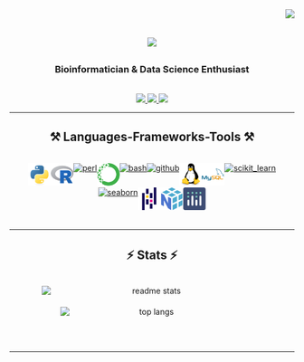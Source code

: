 <img align="right" src="https://visitor-badge.laobi.icu/badge?page_id=KhaleddMahmoud.KhaleddMahmoud" />

<h1 align="center">
    <img src="https://readme-typing-svg.herokuapp.com/?font=Righteous&size=35&center=true&vCenter=true&width=500&height=70&duration=4000&lines=Hi+There!+👋;+I'm+Khaled+Mahmoud!;" />
</h1>

<h3 align="center">Bioinformatician & Data Science Enthusiast</h3>

<br/>

<!-- Social Links -->
<div align="center"> 
  <a href="mailto:khaledmahmoud77@outlook.com">
    <img src="https://img.shields.io/badge/Gmail-333333?style=for-the-badge&logo=gmail&logoColor=red" />
  </a>
  <a href="https://www.linkedin.com/in/khaled-saad-84a667246/" target="_blank">
    <img src="https://img.shields.io/badge/LinkedIn-0077B5?style=for-the-badge&logo=linkedin&logoColor=white" target="_blank" />
  </a>
  <a href="https://www.instagram.com/khaleddmahmoud_/" target="_blank">
    <img src="https://img.shields.io/badge/Instagram-E4405F?style=for-the-badge&logo=instagram&logoColor=white" />
  </a>
</div>

<hr/>

<h2 align="center">⚒️ Languages-Frameworks-Tools ⚒️</h2>
<br/>
<div align="center">
    <div style="display: flex; flex-wrap: wrap; justify-content: center;">
        <a href="https://www.python.org" target="_blank" rel="noreferrer">
            <img src="https://raw.githubusercontent.com/devicons/devicon/master/icons/python/python-original.svg" alt="python" width="40" height="40"/>
        </a>
        <a href="https://www.r-project.org/" target="_blank" rel="noreferrer">
            <img src="https://raw.githubusercontent.com/devicons/devicon/master/icons/r/r-original.svg" alt="r" width="40" height="40"/>
        </a>
        <a href="https://www.perl.org/" target="_blank" rel="noreferrer">
            <img src="https://www.vectorlogo.zone/logos/perl/perl-icon.svg" alt="perl" width="40" height="40"/>
        </a>
        <a href="https://www.anaconda.com/" target="_blank" rel="noreferrer">
            <img src="https://raw.githubusercontent.com/devicons/devicon/master/icons/anaconda/anaconda-original.svg" alt="anaconda" width="40" height="40"/>
        </a>
        <a href="https://www.gnu.org/software/bash/" target="_blank" rel="noreferrer">
            <img src="https://www.vectorlogo.zone/logos/gnu_bash/gnu_bash-icon.svg" alt="bash" width="40" height="40"/>
        </a>
        <a href="https://github.com/" target="_blank" rel="noreferrer">
            <img src="https://github.githubassets.com/images/modules/logos_page/GitHub-Mark.png" alt="github" width="40" height="40"/>
        </a>
        <a href="https://www.linux.org/" target="_blank" rel="noreferrer">
            <img src="https://raw.githubusercontent.com/devicons/devicon/master/icons/linux/linux-original.svg" alt="linux" width="40" height="40"/>
        </a>
        <a href="https://www.mysql.com/" target="_blank" rel="noreferrer">
            <img src="https://raw.githubusercontent.com/devicons/devicon/master/icons/mysql/mysql-original-wordmark.svg" alt="mysql" width="40" height="40"/>
        </a>
        <a href="https://scikit-learn.org/" target="_blank" rel="noreferrer">
            <img src="https://upload.wikimedia.org/wikipedia/commons/0/05/Scikit_learn_logo_small.svg" alt="scikit_learn" width="40" height="40"/>
        </a>
        <a href="https://seaborn.pydata.org/" target="_blank" rel="noreferrer">
            <img src="https://seaborn.pydata.org/_images/logo-mark-lightbg.svg" alt="seaborn" width="40" height="40"/>
        </a>
        <a href="https://pandas.pydata.org/" target="_blank" rel="noreferrer">
            <img src="https://raw.githubusercontent.com/devicons/devicon/2ae2a900d2f041da66e950e4d48052658d850630/icons/pandas/pandas-original.svg" alt="pandas" width="40" height="40"/>
        </a>
        <a href="https://numpy.org/" target="_blank" rel="noreferrer">
            <img src="https://raw.githubusercontent.com/devicons/devicon/master/icons/numpy/numpy-original.svg" alt="numpy" width="40" height="40"/>
        </a>
        <a href="https://plotly.com/" target="_blank" rel="noreferrer">
            <img src="https://raw.githubusercontent.com/devicons/devicon/master/icons/plotly/plotly-original.svg" alt="plotly" width="40" height="40"/>
        </a>
    </div>
</div>
<br/>
<hr/>

<!-- Stats Section -->
<h2 align="center">⚡ Stats ⚡</h2>
<br>
<div align="center" style="display: flex; justify-content: center; gap: 20px; flex-wrap: wrap;">
  <!-- GitHub Stats -->
  <img width="390" src="https://github-readme-stats.vercel.app/api?username=KhaleddMahmoud&count_private=true&show_icons=true&theme=react&rank_icon=github&border_radius=10" alt="readme stats" />
  
  <!-- Top Languages -->
  <img width="325" src="https://github-readme-stats.vercel.app/api/top-langs/?username=KhaleddMahmoud&hide=HTML&langs_count=8&layout=compact&theme=react&border_radius=10&size_weight=0.5&count_weight=0.5&exclude_repo=github-readme-stats" alt="top langs" />
</div>

<br/><br/>

<hr/>

<br/>
